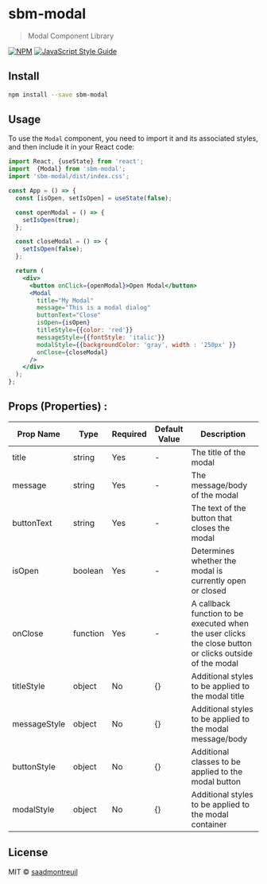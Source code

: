 # sbm-modal

> Modal Component Library

[![NPM](https://img.shields.io/npm/v/sbm-modal.svg)](https://www.npmjs.com/package/sbm-modal) [![JavaScript Style Guide](https://img.shields.io/badge/code_style-standard-brightgreen.svg)](https://standardjs.com)

## Install

```bash
npm install --save sbm-modal
```

## Usage

To use the `Modal` component, you need to import it and its associated styles, and then include it in your React code:

```jsx
import React, {useState} from 'react';
import  {Modal} from 'sbm-modal';
import 'sbm-modal/dist/index.css';

const App = () => {
  const [isOpen, setIsOpen] = useState(false);

  const openModal = () => {
    setIsOpen(true);
  };

  const closeModal = () => {
    setIsOpen(false);
  };

  return (
    <div>
      <button onClick={openModal}>Open Modal</button>
      <Modal
        title="My Modal"
        message="This is a modal dialog"
        buttonText="Close"
        isOpen={isOpen}
        titleStyle={{color: 'red'}}
        messageStyle={{fontStyle: 'italic'}}
        modalStyle={{backgroundColor: 'gray', width : '250px' }}
        onClose={closeModal}
      />
    </div>
  );
};
```

## Props (Properties) :

| Prop Name | Type | Required | Default Value | Description |
| --- | --- | --- | --- | --- |
| title | string | Yes | - | The title of the modal |
| message | string | Yes | - | The message/body of the modal |
| buttonText | string | Yes | - | The text of the button that closes the modal |
| isOpen | boolean | Yes | - | Determines whether the modal is currently open or closed |
| onClose | function | Yes | - | A callback function to be executed when the user clicks the close button or clicks outside of the modal |
| titleStyle | object | No | {} | Additional styles to be applied to the modal title |
| messageStyle | object | No | {} | Additional styles to be applied to the modal message/body |
| buttonStyle | object | No | {} | Additional classes to be applied to the modal button |
| modalStyle | object | No | {} | Additional styles to be applied to the modal container |

## License

MIT © [saadmontreuil](https://github.com/saadmontreuil)
